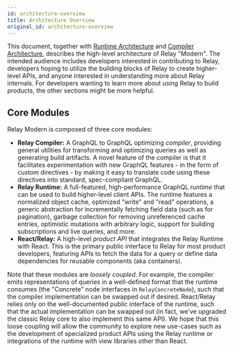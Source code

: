 ```yaml
---
id: architecture-overview
title: Architecture Overview
original_id: architecture-overview
---
```

This document, together with [Runtime Architecture](./PrinciplesAndArchitecture-Runtime.md) and [Compiler Architecture](./PrinciplesAndArchitecture-Compiler.md), describes the high-level architecture of Relay "Modern". The intended audience includes developers interested in contributing to Relay, developers hoping to utilize the building blocks of Relay to create higher-level APIs, and anyone interested in understanding more about Relay internals. For developers wanting to learn more about _using_ Relay to build products, the other sections might be more helpful.

## Core Modules

Relay Modern is composed of three core modules:

-   **Relay Compiler:** A GraphQL to GraphQL optimizing _compiler_, providing general utilities for transforming and optimizing queries as well as generating build artifacts. A novel feature of the compiler is that it facilitates experimentation with new GraphQL features - in the form of custom directives - by making it easy to translate code using these directives into standard, spec-compliant GraphQL.
-   **Relay Runtime:** A full-featured, high-performance GraphQL _runtime_ that can be used to build higher-level client APIs. The runtime features a normalized object cache, optimized "write" and "read" operations, a generic abstraction for incrementally fetching field data (such as for pagination), garbage collection for removing unreferenced cache entries, optimistic mutations with arbitrary logic,  support for building subscriptions and live queries, and more.
-   **React/Relay:** A high-level _product API_ that integrates the Relay Runtime with React. This is the primary public interface to Relay for most product developers, featuring APIs to fetch the data for a query or define data dependencies for reusable components (aka containers).

Note that these modules are _loosely coupled_. For example, the compiler emits representations of queries in a well-defined format that the runtime consumes (the "Concrete" node interfaces in `RelayConcreteNode`), such that the compiler implementation can be swapped out if desired. React/Relay relies only on the well-documented public interface of the runtime, such that the actual implementation can be swapped out (in fact, we've upgraded the classic Relay core to also implement this same API). We hope that this loose coupling will allow the community to explore new use-cases such as the development of specialized product APIs using the Relay runtime or integrations of the runtime with view libraries other than React.
